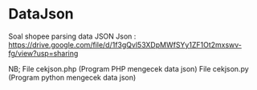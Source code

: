 # DataJson

Soal shopee parsing data JSON
Json : https://drive.google.com/file/d/1f3gQvl53XDpMWfSYy1ZF1Ot2mxswv-fg/view?usp=sharing

NB;
File cekjson.php (Program PHP mengecek data json)
File cekjson.py (Program python mengecek data json)
